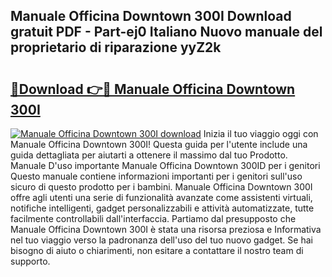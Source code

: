 ## Manuale Officina Downtown 300I Download gratuit PDF - Part-ej0 Italiano Nuovo manuale del proprietario di riparazione yyZ2k

# <h2><a href="http://dfa68df.blite.top/?on=Manuale+Officina+Downtown+300I">🔗Download 👉🔴 Manuale Officina Downtown 300I</a></h2>

[![Manuale Officina Downtown 300I download](https://i.imgur.com/lujVjoI.png)](http://dfa68df.blite.top/?on=Manuale+Officina+Downtown+300I)
Inizia il tuo viaggio oggi con Manuale Officina Downtown 300I! Questa guida per l'utente include una guida dettagliata per aiutarti a ottenere il massimo dal tuo Prodotto. Manuale D'uso importante Manuale Officina Downtown 300ID per i genitori Questo manuale contiene informazioni importanti per i genitori sull'uso sicuro di questo prodotto per i bambini. Manuale Officina Downtown 300I offre agli utenti una serie di funzionalità avanzate come assistenti virtuali, notifiche intelligenti, gadget personalizzabili e attività automatizzate, tutte facilmente controllabili dall'interfaccia. Partiamo dal presupposto che Manuale Officina Downtown 300I è stata una risorsa preziosa e Informativa nel tuo viaggio verso la padronanza dell'uso del tuo nuovo gadget. Se hai bisogno di aiuto o chiarimenti, non esitare a contattare il nostro team di supporto.
